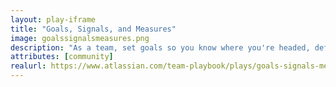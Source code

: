 ```yaml
---
layout: play-iframe
title: "Goals, Signals, and Measures"
image: goalssignalsmeasures.png
description: "As a team, set goals so you know where you're headed, define signals so you know you're on the right path, and what measures you'll use to know when you've reached your destination."
attributes: [community]
realurl: https://www.atlassian.com/team-playbook/plays/goals-signals-measures
---
```

